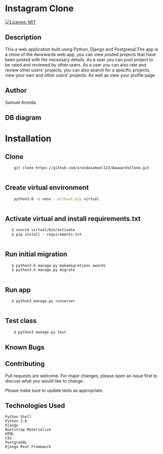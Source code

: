 # Instagram Clone
[![License: MIT](https://img.shields.io/badge/License-MIT-yellow.svg)](LICENSE)

## Description
This a web application built using Python, Django and Postgresql.The app is a clone  of the Awwwards web app, you can view posted projects that have been posted with the necessary details. As a user you can post project to be rated and reviewed by other users. As a user you can also rate and review other users' projects, you can also search for a specific projects, view your own and other users' projects. As well as view your profile page


## Author

Samuel Aronda


## DB diagram



# Installation

## Clone
    
```bash
    git clone https://github.com/arondasamuel123/AwwwardsClone.git
    
```
##  Create virtual environment
```bash
    python3.6 -m venv --without-pip virtual
    
```
## Activate virtual and install requirements.txt
```bash
   $ source virtual/bin/activate
   $ pip install - requirements.txt
    
```
## Run initial migration
```bash
   $ python3.6 manage.py makemigrations awards
   $ python3.6 manage.py migrate
    
```


## Run app
```bash
   $ python3 manage.py runserver
    
```

## Test class

```bash
    $ python3 manage.py test
```
## Known Bugs


## Contributing

Pull requests are welcome. For major changes, please open an issue first to discuss what you would like to change.

Please make sure to update tests as appropriate.

## Technologies Used
    Python Shell
    Python 3.6
    Django
    Bootstrap Materialize
    HTML
    CSS
    PostgreSQL
    Django Rest Framework




